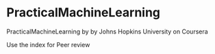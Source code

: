 # PracticalMachineLearning
PracticalMachineLearning by by Johns Hopkins University on Coursera 

Use the index for Peer review
